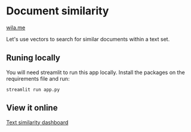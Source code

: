 # Document similarity

[wila.me](https://wila.me/)

Let's use vectors to search for similar documents within a text set.
 
## Runing locally

You will need streamlit to run this app locally. Install the packages on the requirements file and run:

```
streamlit run app.py
```

## View it online

[Text similarity dashboard](https://vallantin-textsimilarity-app-gopds6.streamlitapp.com/)